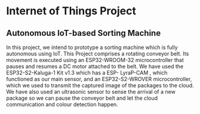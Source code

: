 # Internet of Things Project

## Autonomous IoT-based Sorting Machine

In this project, we intend to prototype a sorting machine which is fully autonomous using IoT. This Project comprises a rotating conveyor belt. Its movement is executed using an ESP32-WROOM-32 microcontroller that pauses and resumes a DC motor attached to the belt. We have used the ESP32-S2-Kaluga-1 Kit v1.3 which has a ESP- LyraP-CAM , which functioned as our main sensor, and an ESP32-S2-WROVER microcontroller, which we used to transmit the captured image of the packages to the cloud. We have also used an ultrasonic sensor to sense the arrival of a new package so we can pause the conveyor belt and let the cloud communication and colour detection happen.